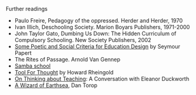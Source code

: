 
Further readings 

- Paulo Freire, Pedagogy of the oppressed. Herder and Herder, 1970
- Ivan Illich, Deschooling Society. Marion Boyars Publishers, 1971-2000
- John Taylor Gato, Dumbing Us Down: The Hidden Curriculum of Compulsory Schooling. New Society Publishers, 2002 
- [Some Poetic and Social Criteria for Education Design](http://www.papert.org/articles/SomePoeticAndSocialCriteriaForEducationDesign.html) by Seymour Papert
- The Rites of Passage. Arnold Van Gennep 
- [Samba school](https://www.ideals.illinois.edu/bitstream/handle/2142/29688/Smith_Benjamin.pdf?sequence=1)
- [Tool For Thought](http://www.rheingold.com/texts/tft/) by Howard Rheingold
-  [On Thinking about Teaching](http://www.sarabethberk.com/wp-content/uploads/2015/11/duckworth-article-el_199103_meek.pdf): A Conversation with Eleanor Duckworth
- [A Wizard of Earthsea](http://drawitwithyoureyesclosed.com/post/66102696583/dan-toropa-wizard-of-earthsea), Dan Torop
